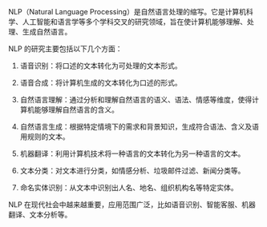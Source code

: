 NLP（Natural Language Processing）是自然语言处理的缩写。它是计算机科学、人工智能和语言学等多个学科交叉的研究领域，旨在使计算机能够理解、处理、生成自然语言。

NLP 的研究主要包括以下几个方面：

1. 语音识别：将口述的文本转化为可处理的文本形式。

2. 语音合成：将计算机生成的文本转化为口述的形式。

3. 自然语言理解：通过分析和理解自然语言的语义、语法、情感等维度，使得计算机能够理解自然语言的含义。

4. 自然语言生成：根据特定情境下的需求和背景知识，生成符合语法、含义及语用规则的文本。

5. 机器翻译：利用计算机技术将一种语言的文本转化为另一种语言的文本。

6. 文本分类：对文本进行分类，如情感分析、垃圾邮件过滤、新闻分类等。

7. 命名实体识别：从文本中识别出人名、地名、组织机构名等特定实体。

NLP 在现代社会中越来越重要，应用范围广泛，比如语音识别、智能客服、机器翻译、文本分析等。